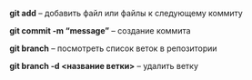 **git add** – добавить файл или файлы к следующему коммиту

**git commit -m “message”** – создание коммита

**git branch** – посмотреть список веток в репозитории

**git branch -d <название ветки>** – удалить ветку
